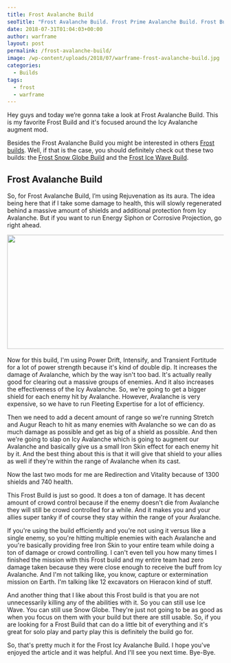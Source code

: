 ```yaml
---
title: Frost Avalanche Build
seoTitle: "Frost Avalanche Build. Frost Prime Avalanche Build. Frost Builds"
date: 2018-07-31T01:04:03+00:00
author: warframe
layout: post
permalink: /frost-avalanche-build/
image: /wp-content/uploads/2018/07/warframe-frost-avalanche-build.jpg
categories:
  - Builds
tags:
  - frost
  - warframe
---
```

Hey guys and today we’re gonna take a look at Frost Avalanche Build. This is my favorite Frost Build and it's focused around the Icy Avalanche augment mod.<!--more-->

Besides the Frost Avalanche Build you might be interested in others [Frost builds](/warframe-builds/ "Warframe Frost Builds"). Well, if that is the case, you should definitely check out these two builds: the [Frost Snow Globe Build](/frost-snow-globe-build/ "Warframe Frost Snow Globe Build") and the [Frost Ice Wave Build](/frost-ice-wave-build/ "Warframe Frost Ice Wave Build").

## Frost Avalanche Build
So, for Frost Avalanche Build, I’m using Rejuvenation as its aura. The idea being here that if I take some damage to health, this will slowly regenerated behind a massive amount of shields and additional protection from Icy Avalanche. But if you want to run Energy Siphon or Corrosive Projection, go right ahead.

<img src='/wp-content/uploads/2018/07/warframe-frost-avalanche-4-forma-build.jpg' title='' alt='' width='750' height='265' class='alignnone size-large' srcset='/wp-content/uploads/2018/07/warframe-frost-avalanche-4-forma-build-1024x344.jpg 1024w, /wp-content/uploads/2018/07/warframe-frost-avalanche-4-forma-build-300x101.jpg 300w, /wp-content/uploads/2018/07/warframe-frost-avalanche-4-forma-build-768x258.jpg 768w, /wp-content/uploads/2018/07/warframe-frost-avalanche-4-forma-build.jpg 1565w' sizes='(max-width: 750px) 100vw, 750px'/>

Now for this build, I'm using Power Drift, Intensify, and Transient Fortitude for a lot of power strength because it's kind of double dip. It increases the damage of Avalanche, which by the way isn't too bad. It's actually really good for clearing out a massive groups of enemies. And it also increases the effectiveness of the Icy Avalanche. So, we're going to get a bigger shield for each enemy hit by Avalanche. However, Avalanche is very expensive, so we have to run Fleeting Expertise for a lot of efficiency.

Then we need to add a decent amount of range so we're running Stretch and Augur Reach to hit as many enemies with Avalanche so we can do as much damage as possible and get as big of a shield as possible. And then we're going to slap on Icy Avalanche which is going to augment our Avalanche and basically give us a small Iron Skin effect for each enemy hit by it. And the best thing about this is that it will give that shield to your allies as well if they're within the range of Avalanche when its cast. 

Now the last two mods for me are Redirection and Vitality because of 1300 shields and 740 health.

This Frost Build is just so good. It does a ton of damage. It has decent amount of crowd control because if the enemy doesn't die from Avalanche they will still be crowd controlled for a while. And it makes you and your allies super tanky if of course they stay within the range of your Avalanche. 

If you're using the build efficiently and you're not using it versus like a single enemy, so you're hitting multiple enemies with each Avalanche and you're basically providing free Iron Skin to your entire team while doing a ton of damage or crowd controlling. I can't even tell you how many times I finished the mission with this Frost build and my entire team had zero damage taken because they were close enough to receive the buff from Icy Avalanche. And I'm not talking like, you know, capture or extermination mission on Earth. I'm talking like 12 excavators on Hieracon kind of stuff. 

And another thing that I like about this Frost build is that you are not unnecessarily killing any of the abilities with it. So you can still use Ice Wave. You can still use Snow Globe. They're just not going to be as good as when you focus on them with your build but there are still usable. So, if you are looking for a Frost Build that can do a little bit of everything and it's great for solo play and party play this is definitely the build go for. 

So, that's pretty much it for the Frost Icy Avalanche Build. I hope you've enjoyed the article and it was helpful. And I'll see you next time. Bye-Bye.